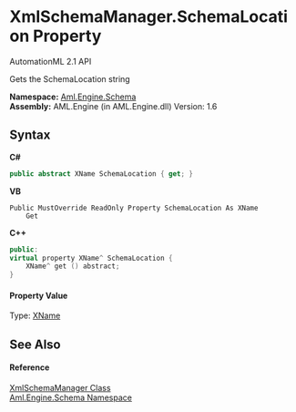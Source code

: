 # XmlSchemaManager.SchemaLocation Property 
AutomationML 2.1 API 

Gets the SchemaLocation string

**Namespace:**&nbsp;<a href="N_Aml_Engine_Schema">Aml.Engine.Schema</a><br />**Assembly:**&nbsp;AML.Engine (in AML.Engine.dll) Version: 1.6

## Syntax

**C#**<br />
``` C#
public abstract XName SchemaLocation { get; }
```

**VB**<br />
``` VB
Public MustOverride ReadOnly Property SchemaLocation As XName
	Get
```

**C++**<br />
``` C++
public:
virtual property XName^ SchemaLocation {
	XName^ get () abstract;
}
```


#### Property Value
Type: <a href="https://docs.microsoft.com/dotnet/api/system.xml.linq.xname" target="_parent" rel="noopener noreferrer">XName</a>

## See Also


#### Reference
<a href="T_Aml_Engine_Schema_XmlSchemaManager">XmlSchemaManager Class</a><br /><a href="N_Aml_Engine_Schema">Aml.Engine.Schema Namespace</a><br />